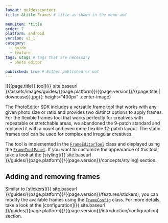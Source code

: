 ```yaml
---
layout: guides/content
title: &title Frames # title as shown in the menu and 

menuitem: *title
order: 7
platform: android
version: v3_1
category: 
  - guide
  - feature
tags: &tags # tags that are necessary
  - photo editor 

published: true # Either published or not 
---
```


![{{page.title}} tool]({{ site.baseurl }}/assets/images/guides/{{page.platform}}/{{page.version}}/{{page.title | downcase}}.jpg){: height="400px" .center-image}


The PhotoEditor SDK includes a versatile frame tool that works with any given photo size or ratio and provides two distinct options to apply frames. For the flexible frames tool that works perfectly for creatives with repeatable or stretchable areas, we abandoned the 9-patch standard and replaced it with a novel and even more flexible 12-patch layout. The static frames tool can be used for complex and irregular creatives.

The tool is implemented in the [`FrameEditorTool`]({{site.baseurl}}/apidocs/{{page.platform}}/{{page.version}}/ly/img/android/sdk/tools/FrameEditorTool.html) class and displayed using the [`FrameToolPanel`]({{site.baseurl}}/apidocs/{{page.platform}}/{{page.version}}/ly/img/android/ui/panels/FrameToolPanel.html). If you want to customize the appearance of this tool, take a look at the [styling]({{ site.baseurl }}/guides/{{page.platform}}/{{page.version}}/concepts/styling) section.

## Adding and removing frames

Similar to [stickers]({{ site.baseurl }}/guides/{{page.platform}}/{{page.version}}/features/stickers), you can modify the available frames using the [`FrameConfig`]({{site.baseurl}}/apidocs/{{page.platform}}/{{page.version}}/ly/img/android/sdk/models/config/FrameConfig.html) class. For more details, take a look at the [configuration]({{ site.baseurl }}/guides/{{page.platform}}/{{page.version}}/introduction/configuration) section.
